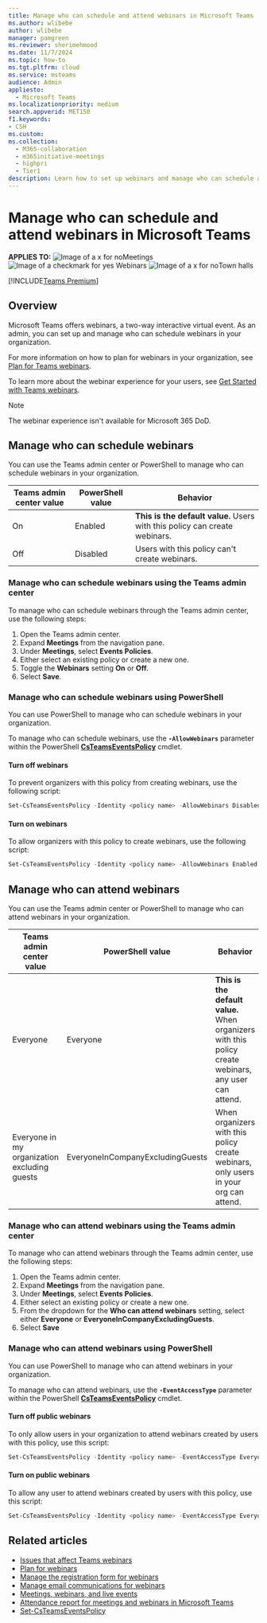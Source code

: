 ```yaml
---
title: Manage who can schedule and attend webinars in Microsoft Teams
ms.author: wlibebe
author: wlibebe
manager: pamgreen
ms.reviewer: sherimehmood
ms.date: 11/7/2024
ms.topic: how-to
ms.tgt.pltfrm: cloud
ms.service: msteams
audience: Admin
appliesto: 
  - Microsoft Teams
ms.localizationpriority: medium
search.appverid: MET150
f1.keywords:
- CSH
ms.custom: 
ms.collection: 
  - M365-collaboration
  - m365initiative-meetings
  - highpri
  - Tier1
description: Learn how to set up webinars and manage who can schedule and attend webinars for IT Admins in Teams.
---
```


# Manage who can schedule and attend webinars in Microsoft Teams

**APPLIES TO:** ![Image of a x for no](/office/media/icons/cancel-teams.png)Meetings ![Image of a checkmark for yes](/office/media/icons/success-teams.png) Webinars ![Image of a x for no](/office/media/icons/cancel-teams.png)Town halls

[!INCLUDE[Teams Premium](includes/teams-premium-ecm.md)]

## Overview

Microsoft Teams offers webinars, a two-way interactive virtual event. As an admin, you can set up and manage who can schedule webinars in your organization.

For more information on how to plan for webinars in your organization, see [Plan for Teams webinars](plan-webinars.md).

To learn more about the webinar experience for your users, see [Get Started with Teams webinars](https://support.microsoft.com/office/42f3f874-22dc-4289-b53f-bbc1a69013e3).

> [!NOTE]
> The webinar experience isn't available for Microsoft 365 DoD.

## Manage who can schedule webinars

You can use the Teams admin center or PowerShell to manage who can schedule webinars in your organization.

|Teams admin center value| PowerShell value|Behavior|
|---------|---------------|---------------|
|On|Enabled| **This is the default value.** Users with this policy can create webinars. |
|Off|Disabled| Users with this policy can't create webinars.|

### Manage who can schedule webinars using the Teams admin center

To manage who can schedule webinars through the Teams admin center, use the following steps:

1. Open the Teams admin center.
2. Expand **Meetings** from the navigation pane.
3. Under **Meetings**, select **Events Policies**.
4. Either select an existing policy or create a new one.
5. Toggle the **Webinars** setting **On** or **Off**.
6. Select **Save**.

### Manage who can schedule webinars using PowerShell

You can use PowerShell to manage who can schedule webinars in your organization.

To manage who can schedule webinars, use the **`-AllowWebinars`** parameter within the PowerShell [**CsTeamsEventsPolicy**](/powershell/module/teams/set-csteamseventspolicy) cmdlet.

#### Turn off webinars

To prevent organizers with this policy from creating webinars, use the following script:

```powershell
Set-CsTeamsEventsPolicy -Identity <policy name> -AllowWebinars Disabled
```

#### Turn on webinars

To allow organizers with this policy to create webinars, use the following script:

```powershell
Set-CsTeamsEventsPolicy -Identity <policy name> -AllowWebinars Enabled
```

## Manage who can attend webinars

You can use the Teams admin center or PowerShell to manage who can attend webinars in your organization.

|Teams admin center value| PowerShell value|Behavior|
|---------|---------------|---------------|
|Everyone|Everyone| **This is the default value.** When organizers with this policy create webinars, any user can attend. |
|Everyone in my organization excluding guests|EveryoneInCompanyExcludingGuests| When organizers with this policy create webinars, only users in your org can attend.|

### Manage who can attend webinars using the Teams admin center

To manage who can attend webinars through the Teams admin center, use the following steps:

1. Open the Teams admin center.
2. Expand **Meetings** from the navigation pane.
3. Under **Meetings**, select **Events Policies**.
4. Either select an existing policy or create a new one.
5. From the dropdown for the **Who can attend webinars** setting, select either **Everyone** or **EveryoneInCompanyExcludingGuests**.
6. Select **Save**

### Manage who can attend webinars using PowerShell

You can use PowerShell to manage who can attend webinars in your organization.

To manage who can attend webinars, use the **`-EventAccessType`** parameter within the PowerShell [**CsTeamsEventsPolicy**](/powershell/module/teams/set-csteamseventspolicy) cmdlet.

#### Turn off public webinars

To only allow users in your organization to attend webinars created by users with this policy, use this script:

```powershell
Set-CsTeamsEventsPolicy -Identity <policy name> -EventAccessType EveryoneInCompanyExcludingGuests
```

#### Turn on public webinars

To allow any user to attend webinars created by users with this policy, use this script:

```powershell
Set-CsTeamsEventsPolicy -Identity <policy name> -EventAccessType Everyone
```

## Related articles

- [Issues that affect Teams webinars](/microsoftteams/troubleshoot/meetings/issues-with-webinars)
- [Plan for webinars](plan-webinars.md)
- [Manage the registration form for webinars](manage-registration-form-webinars.md)
- [Manage email communications for webinars](manage-email-communications.md)
- [Meetings, webinars, and live events](quick-start-meetings-live-events.md)
- [Attendance report for meetings and webinars in Microsoft Teams](teams-analytics-and-reports/meeting-attendance-report.md)
- [Set-CsTeamsEventsPolicy](/powershell/module/teams/set-csteamseventspolicy)
